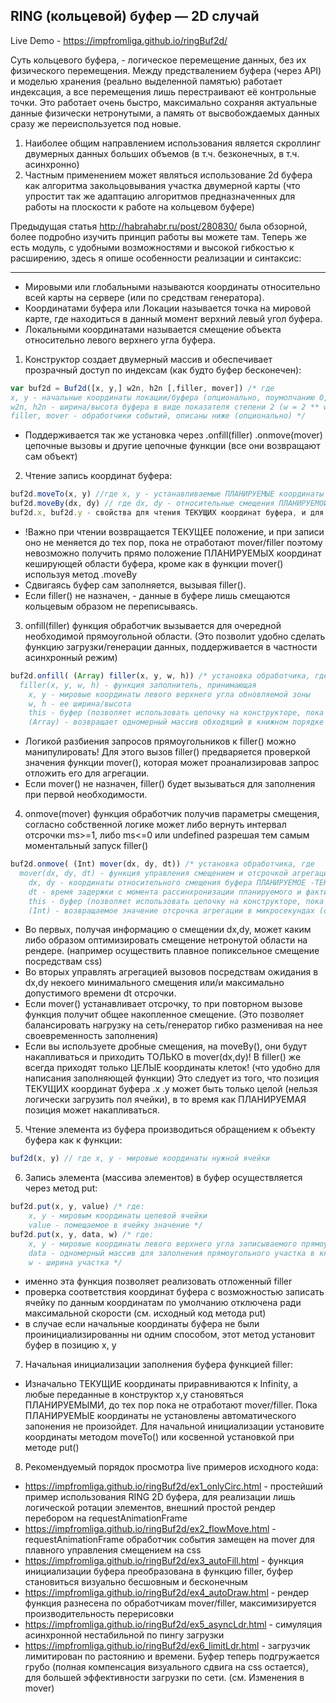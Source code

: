 ## RING (кольцевой) буфер — 2D cлучай

Live Demo - <https://impfromliga.github.io/ringBuf2d/>

Суть кольцевого буфера, - логическое перемещение данных, без их физического перемещения. Между предствалением буфера (через API) и моделью хранения (реально выделенной памятью) работает индексация, а все перемещения лишь перестраивают её контрольные точки. Это работает очень быстро, максимально сохраняя актуальные данные физически нетронутыми, а память от высвобождаемых данных сразу же переиспользуется под новые.

1. Наиболее общим направлением использования является скроллинг двумерных данных больших объемов (в т.ч. безконечных, в т.ч. асинхронно)
2. Частным применением может являться использование 2d буфера как алгоритма закольцовывания участка двумерной карты (что упростит так же адаптацию алгоритмов предназначенных для работы на плоскости к работе на кольцевом буфере)

Предыдущая статья <http://habrahabr.ru/post/280830/> была обзорной, более подробно изучить принцип работы вы можете там. Теперь же есть модуль, с удобными возможностями и высокой гибкостью к расширению, здесь я опишe особенности реализации и синтаксис:
***
- Мировыми или глобальными называются координаты относительно всей карты на сервере (или по средствам генератора).
- Координатами буфера или Локации называется точка на мировой карте, где находиться в данный момент верхний левый угол буфера.
- Локальными координатами называется смещение объекта относительно левого верхнего угла буфера.


1. Конструктор создает двумерный массив и обеспечивает прозрачный доступ по индексам (как будто буфер бесконечен):
```javascript
var buf2d = Buf2d([x, y,] w2n, h2n [,filler, mover]) /* где
x, y - начальные координаты локации/буфера (опционально, поумолчанию 0, 0)
w2n, h2n - ширина/высота буфера в виде показателя степени 2 (w = 2 ** w2n)
filler, mover - обработчики событий, описаны ниже (опционально) */	
```
  * Поддерживается так же установка через .onfill(filler) .onmove(mover) цепочные вызовы и другие цепочные функции (все они возвращают сам объект)
2. Чтение запись координат буфера:
```javascript
buf2d.moveTo(x, y) //где x, y - устанавливаемые ПЛАНИРУЕМЫЕ координаты буфера (опциональны, умолчание 0, 0) 
buf2d.moveBy(dx, dy) // где dx, dy - относительные смещения ПЛАНИРУЕМОЙ позиции (опциональны, умолчание 0, 0)
buf2d.x, buf2d.y - свойства для чтения ТЕКУЩИХ координат буфера, и для записи ПЛАНИРУЕМЫХ.
```
  * !Важно при чтении возвращается ТЕКУЩЕЕ положение, и при записи оно не меняется до тех пор, пока не отработают mover/filler поэтому невозможно получить прямо положение ПЛАНИРУЕМЫХ координат кеширующей области буфера, кроме как в функции mover() используя метод .moveBy
  * Сдвигаясь буфер сам заполняется, вызывая filler().
  * Если filler() не назначен, - данные в буфере лишь смещаются кольцевым образом не переписываясь.
3. onfill(filler) функция обработчик вызывается для очередной необходимой прямоугольной области. (Это позволит удобно сделать функцию загрузки/генерации данных, поддерживается в частности асинхронный режим)
```javascript
buf2d.onfill( (Array) filler(x, y, w, h)) /* установка обработчика, где
  filler(x, y, w, h) - функция заполнитель, принимающая
	x, y - мировые координаты левого верхнего угла обновляемой зоны
	w, h - ее ширина/высота
	this - буфер (позволяет использовать цепочку на конструкторе, пока переменная еще не определена)
	(Array) - возвращает одномерный массив обходящий в книжном порядке все запрошенные буфером элементы */
```
  * Логикой разбиения запросов прямоугольников к filler() можно манипулировать! Для этого вызов filler() предваряется проверкой значения функции mover(), которая может проанализировав запрос отложить его для агрегации.
  * Если mover() не назначен, filler() будет вызываться для заполнения при первой необходимости.
4. onmove(mover) функция обработчик получив параметры смещения, согласно собственной логике может либо вернуть интервал отсрочки ms>=1, либо ms<=0 или undefined разрешая тем самым моментальный запуск filler()
```javascript
buf2d.onmove( (Int) mover(dx, dy, dt)) /* установка обработчика, где
  mover(dx, dy, dt) - функция управления смещением и отсрочкой агрегации, принимающая:
	dx, dy - координаты относительного смещения буфера ПЛАНИРУЕМОЕ -ТЕКУЩЕЕ
	dt - время задержки с момента рассинхронизации планируемого и фактического положений буфера
	this - буфер (позволяет использовать цепочку на конструкторе, пока переменная еще не определена)
	(Int) - возвращаемое значение отсрочка агрегации в микросекундах (опционально) */
```
  * Во первых, получая информацию о смещении dx,dy, может каким либо образом оптимизировать смещение нетронутой области на рендере. (например осуществить плавное попиксельное смещение посредствам css)
  * Во вторых управлять агрегацией вызовов посредствам ожидания в dx,dy некоего минимального смещения или/и максимально допустимого времени dt отсрочки.
  * Если mover() устанавливает отсрочку, то при повторном вызове функция получит общее накопленное смещение. (Это позволяет балансировать нагрузку на сеть/генератор гибко разменивая на нее своевременность заполнения)
  * Если вы используете дробные смещения, на moveBy(), они будут накапливаться и приходить ТОЛЬКО в mover(dx,dy)! В filler() же всегда приходят только ЦЕЛЫЕ координаты клеток! (что удобно для написания заполняющей функции) Это следует из того, что позиция ТЕКУЩИХ координат буфера .x .y может быть только целой (нельзя логически загрузить пол ячейки), в то время как ПЛАНИРУЕМАЯ позиция может накапливаться.
5. Чтение элемента из буфера производиться обращением к объекту буфера как к функции:
```javascript
buf2d(x, y) // где x, y - мировые координаты нужной ячейки
```
6. Запись элемента (массива элементов) в буфер осуществляется через метод put:
```javascript
buf2d.put(x, y, value) /* где:
	x, y - мировым координаты целевой ячейки
	value - помещаемое в ячейку значение */
buf2d.put(x, y, data, w) /* где:
	x, y - мировые координаты левого верхнего угла записываемого прямоугольного участка,
	data - одномерный массив для заполнения прямоугольного участка в книжном порядке,
	w - ширина участка */
```
  * именно эта функция позволяет реализовать отложенный filler
  * проверка соответствия координат буфера с возможностью записать ячейку по данным координатам по умолчанию отключена ради максимальной скорости (см. исходный код метода put)
  * в случае если начальные координаты буфера не были проинициализированны ни одним способом, этот метод установит буфер в позицию x, y
7. Начальная инициализации заполнения буфера функцией filler: 
  * Изначально ТЕКУЩИЕ координаты приравниваются к Infinity, а любые переданные в конструктор x,y становяться ПЛАНИРУЕМЫМИ, до тех пор пока не отработают mover/filler. Пока ПЛАНИРУЕМЫЕ координаты не установлены автоматического запонения не произойдет. Для начальной инициализации установите координаты методом moveTo() или косвенной установкой при методе put()
8. Рекомендуемый порядок просмотра live примеров исходного кода:
  * <https://impfromliga.github.io/ringBuf2d/ex1_onlyCirc.html> - простейший пример использования RING 2D буфера, для реализации лишь логической ротации элементов, внешний простой рендер перебором на requestAnimationFrame 
  * <https://impfromliga.github.io/ringBuf2d/ex2_flowMove.html> - requestAnimationFrame обработчик события замещен на mover для плавного управления смещением на css 
  * <https://impfromliga.github.io/ringBuf2d/ex3_autoFill.html> - функция инициализации буфера преобразована в функцию filler, буфер становиться визуально бесшовным и бесконечным
  * <https://impfromliga.github.io/ringBuf2d/ex4_autoDraw.html> - рендер функция разнесена по обработчикам mover/filler, максимизируется производительность перерисовки
  * <https://impfromliga.github.io/ringBuf2d/ex5_asyncLdr.html> - симуляция асинхронной нестабильной по пингу загрузки
  * <https://impfromliga.github.io/ringBuf2d/ex6_limitLdr.html> - загрузчик лимитирован по растоянию и времени. Буфер теперь подгружается грубо (полная компенсация визуального сдвига на css остается), для большей эффективности загрузки по сети. (см. Изменения в mover)